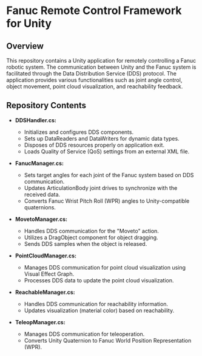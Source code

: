# Fanuc Remote Control Framework for Unity

## Overview

This repository contains a Unity application for remotely controlling a Fanuc robotic system. The communication between Unity and the Fanuc system is facilitated through the Data Distribution Service (DDS) protocol. The application provides various functionalities such as joint angle control, object movement, point cloud visualization, and reachability feedback.

## Repository Contents

- **DDSHandler.cs:**
  - Initializes and configures DDS components.
  - Sets up DataReaders and DataWriters for dynamic data types.
  - Disposes of DDS resources properly on application exit.
  - Loads Quality of Service (QoS) settings from an external XML file.

- **FanucManager.cs:**
  - Sets target angles for each joint of the Fanuc system based on DDS communication.
  - Updates ArticulationBody joint drives to synchronize with the received data.
  - Converts Fanuc Wrist Pitch Roll (WPR) angles to Unity-compatible quaternions.

- **MovetoManager.cs:**
  - Handles DDS communication for the "Moveto" action.
  - Utilizes a DragObject component for object dragging.
  - Sends DDS samples when the object is released.

- **PointCloudManager.cs:**
  - Manages DDS communication for point cloud visualization using Visual Effect Graph.
  - Processes DDS data to update the point cloud visualization.

- **ReachableManager.cs:**
  - Handles DDS communication for reachability information.
  - Updates visualization (material color) based on reachability.

- **TeleopManager.cs:**
  - Manages DDS communication for teleoperation.
  - Converts Unity Quaternion to Fanuc World Position Representation (WPR).
